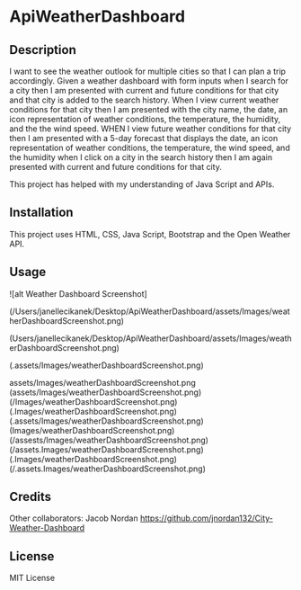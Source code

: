 # ApiWeatherDashboard

## Description

I want to see the weather outlook for multiple cities so that I can plan a trip accordingly. Given a weather dashboard with form inputs when I search for a city then I am presented with current and future conditions for that city and that city is added to the search history. When I view current weather conditions for that city then I am presented with the city name, the date, an icon representation of weather conditions, the temperature, the humidity, and the the wind speed. WHEN I view future weather conditions for that city then I am presented with a 5-day forecast that displays the date, an icon representation of weather conditions, the temperature, the wind speed, and the humidity when I click on a city in the search history then I am again presented with current and future conditions for that city.

This project has helped with my understanding of Java Script and APIs. 

## Installation

This project uses HTML, CSS, Java Script, Bootstrap and the Open Weather API.

## Usage
  
  ![alt Weather Dashboard Screenshot]

(/Users/janellecikanek/Desktop/ApiWeatherDashboard/assets/Images/weatherDashboardScreenshot.png)

  (Users/janellecikanek/Desktop/ApiWeatherDashboard/assets/Images/weatherDashboardScreenshot.png)

(.assets/Images/weatherDashboardScreenshot.png)

assets/Images/weatherDashboardScreenshot.png
(assets/Images/weatherDashboardScreenshot.png)
(/Images/weatherDashboardScreenshot.png)
(.Images/weatherDashboardScreenshot.png)
(.assets/Images/weatherDashboardScreenshot.png)
(Images/weatherDashboardScreenshot.png)
(/assests/Images/weatherDashboardScreenshot.png)
(/assets.Images/weatherDashboardScreenshot.png)
(.Images/weatherDashboardScreenshot.png)
(/.assets.Images/weatherDashboardScreenshot.png)

## Credits

Other collaborators: Jacob Nordan
https://github.com/jnordan132/City-Weather-Dashboard

## License

MIT License
